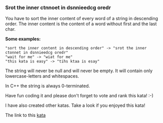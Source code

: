 ### Srot the inner ctnnoet in dsnnieedcg oredr

You have to sort the inner content of every word of a string in descending order.
The inner content is the content of a word without first and the last char.

**Some examples:** 
```
"sort the inner content in descending order" -> "srot the inner ctonnet in dsnnieedcg oredr"
"wait for me" -> "wiat for me"
"this kata is easy" -> "tihs ktaa is esay"  
```
The string will never be null and will never be empty.
It will contain only lowercase-letters and whitespaces.

In C++ the string is always 0-terminated. 


Have fun coding it and please don't forget to vote and rank this kata! :-)

I have also created other katas. Take a look if you enjoyed this kata!  

The link to this [kata](https://www.codewars.com/kata/srot-the-inner-ctonnet-in-dsnnieedcg-oredr/java)
